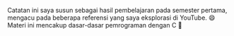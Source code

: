 Catatan ini saya susun sebagai hasil pembelajaran pada semester pertama, mengacu pada beberapa referensi yang saya eksplorasi di YouTube. 😄 <br>
Materi ini mencakup dasar-dasar pemrograman dengan C 🚀